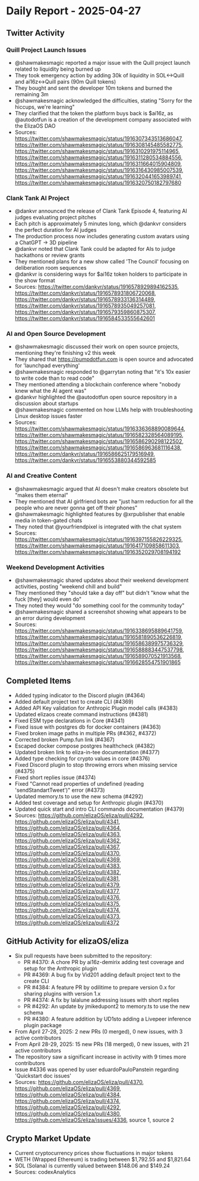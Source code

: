 # Daily Report - 2025-04-27

## Twitter Activity

### Quill Project Launch Issues
- @shawmakesmagic reported a major issue with the Quill project launch related to liquidity being burned up
- They took emergency action by adding 30k of liquidity in SOL<->Quill and ai16z<->Quill pairs (90m Quill tokens)
- They bought and sent the developer 10m tokens and burned the remaining 3m
- @shawmakesmagic acknowledged the difficulties, stating "Sorry for the hiccups, we're learning"
- They clarified that the token the platform buys back is $ai16z, as @autodotfun is a creation of the development company associated with the ElizaOS DAO
- Sources: https://twitter.com/shawmakesmagic/status/1916307343513686047, https://twitter.com/shawmakesmagic/status/1916308145485582775, https://twitter.com/shawmakesmagic/status/1916310291975114965, https://twitter.com/shawmakesmagic/status/1916311280534884556, https://twitter.com/shawmakesmagic/status/1916311664015904809, https://twitter.com/shawmakesmagic/status/1916316430985007539, https://twitter.com/shawmakesmagic/status/1916320441653989741, https://twitter.com/shawmakesmagic/status/1916320750182797680

### Clank Tank AI Project
- @dankvr announced the release of Clank Tank Episode 4, featuring AI judges evaluating project pitches
- Each pitch is approximately 5 minutes long, which @dankvr considers the perfect duration for AI judges
- The production process now includes generating custom avatars using a ChatGPT → 3D pipeline
- @dankvr noted that Clank Tank could be adapted for AIs to judge hackathons or review grants
- They mentioned plans for a new show called 'The Council' focusing on deliberation room sequences
- @dankvr is considering ways for $ai16z token holders to participate in the show format
- Sources: https://twitter.com/dankvr/status/1916578929894162535, https://twitter.com/dankvr/status/1916578931806720068, https://twitter.com/dankvr/status/1916578933136314489, https://twitter.com/dankvr/status/1916578935049257081, https://twitter.com/dankvr/status/1916579359860875307, https://twitter.com/dankvr/status/1916584533555642601

### AI and Open Source Development
- @shawmakesmagic discussed their work on open source projects, mentioning they're finishing v2 this week
- They shared that https://pumpdotfun.com is open source and advocated for 'launchpad everything'
- @shawmakesmagic responded to @garrytan noting that "it's 10x easier to write code than to read code"
- They mentioned attending a blockchain conference where "nobody knew what the AI agent was"
- @dankvr highlighted the @autodotfun open source repository in a discussion about startups
- @shawmakesmagic commented on how LLMs help with troubleshooting Linux desktop issues faster
- Sources: https://twitter.com/shawmakesmagic/status/1916336368890089644, https://twitter.com/shawmakesmagic/status/1916582328564089195, https://twitter.com/shawmakesmagic/status/1916586290298122502, https://twitter.com/shawmakesmagic/status/1916586963681116438, https://twitter.com/dankvr/status/1916586625179516949, https://twitter.com/dankvr/status/1916553880344592585

### AI and Creative Content
- @shawmakesmagic argued that AI doesn't make creators obsolete but "makes them eternal"
- They mentioned that AI girlfriend bots are "just harm reduction for all the people who are never gonna get off their phones"
- @shawmakesmagic highlighted features by @xrpublisher that enable media in token-gated chats
- They noted that @yourfriendpixel is integrated with the chat system
- Sources: https://twitter.com/shawmakesmagic/status/1916397155826229325, https://twitter.com/shawmakesmagic/status/1916417109858611303, https://twitter.com/shawmakesmagic/status/1916352029708194192

### Weekend Development Activities
- @shawmakesmagic shared updates about their weekend development activities, posting "weekend chill and build"
- They mentioned they "should take a day off" but didn't "know what the fuck [they] would even do"
- They noted they would "do something cool for the community today"
- @shawmakesmagic shared a screenshot showing what appears to be an error during development
- Sources: https://twitter.com/shawmakesmagic/status/1916338695889641759, https://twitter.com/shawmakesmagic/status/1916581890536226819, https://twitter.com/shawmakesmagic/status/1916586389975736329, https://twitter.com/shawmakesmagic/status/1916588883447537798, https://twitter.com/shawmakesmagic/status/1916589070521913568, https://twitter.com/shawmakesmagic/status/1916628554751901865

## Completed Items

- Added typing indicator to the Discord plugin (#4364)
- Added default project text to create CLI (#4369)
- Added API Key validation for Anthropic Plugin model calls (#4383)
- Updated elizaos create command instructions (#4381)
- Fixed ESM type declarations in Core (#4341)
- Fixed issue with postgres db for docker containers (#4363)
- Fixed broken image paths in multiple PRs (#4362, #4372)
- Corrected broken Pump.fun link (#4367)
- Escaped docker compose postgres healthcheck (#4382)
- Updated broken link to eliza-in-tee documentation (#4377)
- Added type checking for crypto values in core (#4376)
- Fixed Discord plugin to stop throwing errors when missing service (#4375)
- Fixed short replies issue (#4374)
- Fixed "Cannot read properties of undefined (reading 'sendStandartTweet')" error (#4373)
- Updated memory.ts to use the new schema (#4292)
- Added test coverage and setup for Anthropic plugin (#4370)
- Updated quick start and intro CLI commands documentation (#4379)
- Sources: https://github.com/elizaOS/eliza/pull/4292, https://github.com/elizaOS/eliza/pull/4341, https://github.com/elizaOS/eliza/pull/4364, https://github.com/elizaOS/eliza/pull/4363, https://github.com/elizaOS/eliza/pull/4362, https://github.com/elizaOS/eliza/pull/4367, https://github.com/elizaOS/eliza/pull/4370, https://github.com/elizaOS/eliza/pull/4369, https://github.com/elizaOS/eliza/pull/4383, https://github.com/elizaOS/eliza/pull/4382, https://github.com/elizaOS/eliza/pull/4381, https://github.com/elizaOS/eliza/pull/4379, https://github.com/elizaOS/eliza/pull/4377, https://github.com/elizaOS/eliza/pull/4376, https://github.com/elizaOS/eliza/pull/4375, https://github.com/elizaOS/eliza/pull/4374, https://github.com/elizaOS/eliza/pull/4373, https://github.com/elizaOS/eliza/pull/4372

## GitHub Activity for elizaOS/eliza

- Six pull requests have been submitted to the repository:
  - PR #4370: A chore PR by ai16z-demirix adding test coverage and setup for the Anthropic plugin
  - PR #4369: A bug fix by Vid201 adding default project text to the create CLI
  - PR #4384: A feature PR by odilitime to prepare version 0.x for sharing plugins with version 1.x
  - PR #4374: A fix by lalalune addressing issues with short replies
  - PR #4292: An update by jmikedupont2 to memory.ts to use the new schema
  - PR #4380: A feature addition by UD1sto adding a Livepeer inference plugin package
- From April 27-28, 2025: 2 new PRs (0 merged), 0 new issues, with 3 active contributors
- From April 28-29, 2025: 15 new PRs (18 merged), 0 new issues, with 21 active contributors
- The repository saw a significant increase in activity with 9 times more contributors
- Issue #4336 was opened by user eduardoPauloPanstein regarding 'Quickstart doc issues'
- Sources: https://github.com/elizaOS/eliza/pull/4370, https://github.com/elizaOS/eliza/pull/4369, https://github.com/elizaOS/eliza/pull/4384, https://github.com/elizaOS/eliza/pull/4374, https://github.com/elizaOS/eliza/pull/4292, https://github.com/elizaOS/eliza/pull/4380, https://github.com/elizaOS/eliza/issues/4336, source 1, source 2

## Crypto Market Update

- Current cryptocurrency prices show fluctuations in major tokens
- WETH (Wrapped Ethereum) is trading between $1,792.55 and $1,821.64
- SOL (Solana) is currently valued between $148.06 and $149.24
- Sources: codexAnalytics